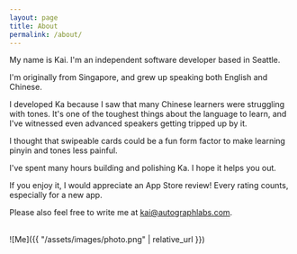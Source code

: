 ```yaml
---
layout: page
title: About
permalink: /about/
---
```


My name is Kai. I'm an independent software developer based in Seattle. 

I'm originally from Singapore, and grew up speaking both English and Chinese.

I developed Ka because I saw that many Chinese learners were struggling with tones. It's one of the toughest things about the language to learn, and I've witnessed even advanced speakers getting tripped up by it.

I thought that swipeable cards could be a fun form factor to make learning pinyin and tones less painful.

I've spent many hours building and polishing Ka. I hope it helps you out.

If you enjoy it, I would appreciate an App Store review! Every rating counts, especially for a new app.

Please also feel free to write me at kai@autographlabs.com.
<br><br>

![Me]({{ "/assets/images/photo.png" | relative_url }})
